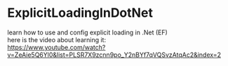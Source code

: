 # ExplicitLoadingInDotNet
learn how to use and config explicit loading in .Net (EF)
<br>
here is the video about learning it:
<br>
https://www.youtube.com/watch?v=ZeAie5Q6Yl0&list=PLSR7X9zcnn9po_Y2nBYf7qVQSvzAtqAc2&index=2
